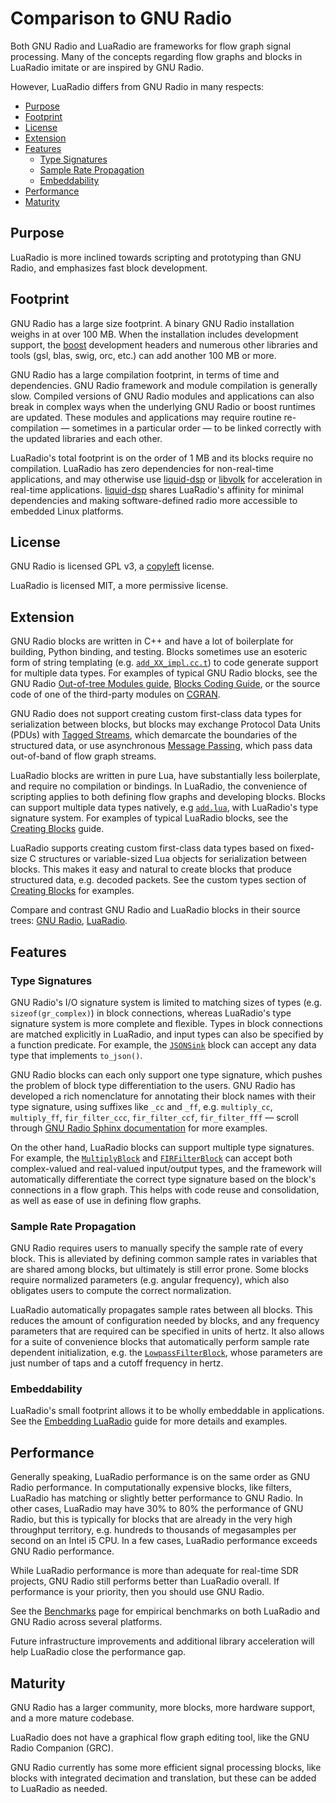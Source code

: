 # Comparison to GNU Radio

Both GNU Radio and LuaRadio are frameworks for flow graph signal processing.
Many of the concepts regarding flow graphs and blocks in LuaRadio imitate or
are inspired by GNU Radio.

However, LuaRadio differs from GNU Radio in many respects:

* [Purpose](#purpose)
* [Footprint](#footprint)
* [License](#license)
* [Extension](#extension)
* [Features](#features)
    * [Type Signatures](#type-signatures)
    * [Sample Rate Propagation](#sample-rate-propagation)
    * [Embeddability](#embeddability)
* [Performance](#performance)
* [Maturity](#maturity)

## Purpose

LuaRadio is more inclined towards scripting and prototyping than GNU Radio, and
emphasizes fast block development.

## Footprint

GNU Radio has a large size footprint. A binary GNU Radio installation weighs in
at over 100 MB. When the installation includes development support, the
[boost](http://www.boost.org/) development headers and numerous other libraries
and tools (gsl, blas, swig, orc, etc.) can add another 100 MB or more.

GNU Radio has a large compilation footprint, in terms of time and dependencies.
GNU Radio framework and module compilation is generally slow. Compiled versions
of GNU Radio modules and applications can also break in complex ways when the
underlying GNU Radio or boost runtimes are updated. These modules and
applications may require routine re-compilation — sometimes in a particular
order — to be linked correctly with the updated libraries and each other.

LuaRadio's total footprint is on the order of 1 MB and its blocks require no
compilation.  LuaRadio has zero dependencies for non-real-time applications,
and may otherwise use [liquid-dsp](https://github.com/jgaeddert/liquid-dsp) or
[libvolk](http://libvolk.org/) for acceleration in real-time applications.
[liquid-dsp](https://github.com/jgaeddert/liquid-dsp) shares LuaRadio's
affinity for minimal dependencies and making software-defined radio more
accessible to embedded Linux platforms.

## License

GNU Radio is licensed GPL v3, a
[copyleft](https://en.wikipedia.org/wiki/Copyleft) license.

LuaRadio is licensed MIT, a more permissive license.

## Extension

GNU Radio blocks are written in C++ and have a lot of boilerplate for building,
Python binding, and testing. Blocks sometimes use an esoteric form of string
templating (e.g.
[`add_XX_impl.cc.t`](https://github.com/gnuradio/gnuradio/blob/v3.7.9.2/gr-blocks/lib/add_XX_impl.cc.t#L53))
to code generate support for multiple data types. For examples of typical GNU
Radio blocks, see the GNU Radio [Out-of-tree Modules
guide](http://gnuradio.org/redmine/projects/gnuradio/wiki/OutOfTreeModules),
[Blocks Coding
Guide](http://gnuradio.org/redmine/projects/gnuradio/wiki/BlocksCodingGuide),
or the source code of one of the third-party modules on
[CGRAN](http://www.cgran.org/).

GNU Radio does not support creating custom first-class data types for
serialization between blocks, but blocks may exchange Protocol Data Units
(PDUs) with [Tagged
Streams](http://gnuradio.org/doc/doxygen/page_tagged_stream_blocks.html), which
demarcate the boundaries of the structured data, or use asynchronous [Message
Passing](http://gnuradio.org/doc/doxygen/page_msg_passing.html), which pass
data out-of-band of flow graph streams.

LuaRadio blocks are written in pure Lua, have substantially less boilerplate,
and require no compilation or bindings. In LuaRadio, the convenience of
scripting applies to both defining flow graphs and developing blocks.  Blocks
can support multiple data types natively, e.g
[`add.lua`](../radio/blocks/signal/add.lua), with LuaRadio's type signature
system. For examples of typical LuaRadio blocks, see the [Creating
Blocks](3.creating-blocks.md) guide.

LuaRadio supports creating custom first-class data types based on fixed-size C
structures or variable-sized Lua objects for serialization between blocks. This
makes it easy and natural to create blocks that produce structured data, e.g.
decoded packets. See the custom types section of [Creating
Blocks](3.creating-blocks.md#custom-types) for examples.

Compare and contrast GNU Radio and LuaRadio blocks in their source trees: [GNU
Radio](https://github.com/gnuradio/gnuradio/tree/master/gr-blocks/lib),
[LuaRadio](../radio/blocks/signal/).

## Features

### Type Signatures

GNU Radio's I/O signature system is limited to matching sizes of types (e.g.
`sizeof(gr_complex)`) in block connections, whereas LuaRadio's type signature
system is more complete and flexible. Types in block connections are matched
explicitly in LuaRadio, and input types can also be specified by a function
predicate.  For example, the [`JSONSink`](0.reference-manual.md#jsonsink) block
can accept any data type that implements `to_json()`.

GNU Radio blocks can each only support one type signature, which pushes the
problem of block type differentiation to the users. GNU Radio has developed a
rich nomenclature for annotating their block names with their type signature,
using suffixes like `_cc` and `_ff`, e.g. `multiply_cc`, `multiply_ff`,
`fir_filter_ccc`, `fir_filter_ccf`, `fir_filter_fff` — scroll through [GNU
Radio Sphinx documentation](http://gnuradio.org/doc/sphinx/) for more examples.

On the other hand, LuaRadio blocks can support multiple type signatures. For
example, the [`MultiplyBlock`](0.reference-manual.md#multiplyblock) and
[`FIRFilterBlock`](0.reference-manual.md#firfilterblock) can accept both
complex-valued and real-valued input/output types, and the framework will
automatically differentiate the correct type signature based on the block's
connections in a flow graph. This helps with code reuse and consolidation, as
well as ease of use in defining flow graphs.

### Sample Rate Propagation

GNU Radio requires users to manually specify the sample rate of every block.
This is alleviated by defining common sample rates in variables that are shared
among blocks, but ultimately is still error prone. Some blocks require
normalized parameters (e.g. angular frequency), which also obligates users to
compute the correct normalization.

LuaRadio automatically propagates sample rates between all blocks.  This
reduces the amount of configuration needed by blocks, and any frequency
parameters that are required can be specified in units of hertz. It also allows
for a suite of convenience blocks that automatically perform sample rate
dependent initialization, e.g.  the
[`LowpassFilterBlock`](0.reference-manual.md#lowpassfilterblock), whose
parameters are just number of taps and a cutoff frequency in hertz.

### Embeddability

LuaRadio's small footprint allows it to be wholly embeddable in applications.
See the [Embedding LuaRadio](4.embedding-luaradio.md) guide for more details
and examples.

## Performance

Generally speaking, LuaRadio performance is on the same order as GNU Radio
performance. In computationally expensive blocks, like filters, LuaRadio has
matching or slightly better performance to GNU Radio. In other cases, LuaRadio
may have 30% to 80% the performance of GNU Radio, but this is typically for
blocks that are already in the very high throughput territory, e.g. hundreds to
thousands of megasamples per second on an Intel i5 CPU. In a few cases,
LuaRadio performance exceeds GNU Radio performance.

While LuaRadio performance is more than adequate for real-time SDR projects,
GNU Radio still performs better than LuaRadio overall. If performance is your
priority, then you should use GNU Radio.

See the [Benchmarks](http://luaradio.io/benchmarks.html) page for empirical
benchmarks on both LuaRadio and GNU Radio across several platforms.

Future infrastructure improvements and additional library acceleration will
help LuaRadio close the performance gap.

## Maturity

GNU Radio has a larger community, more blocks, more hardware support, and a
more mature codebase.

LuaRadio does not have a graphical flow graph editing tool, like the GNU Radio
Companion (GRC).

GNU Radio currently has some more efficient signal processing blocks, like
blocks with integrated decimation and translation, but these can be added to
LuaRadio as needed.
